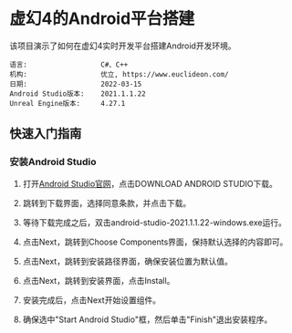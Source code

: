 # 虚幻4的Android平台搭建
该项目演示了如何在虚幻4实时开发平台搭建Android开发环境。

```
语言:                  C#、C++
机构:                  优立, https://www.euclideon.com/
日期:                  2022-03-15
Android Studio版本:    2021.1.1.22
Unreal Engine版本:     4.27.1
```

## 快速入门指南
### 安装Android Studio
1. 打开[Android Studio官网](https://developer.android.google.cn/studio/)，点击DOWNLOAD ANDROID STUDIO下载。

2. 跳转到下载界面，选择同意条款，并点击下载。

3. 等待下载完成之后，双击android-studio-2021.1.1.22-windows.exe运行。

4. 点击Next，跳转到Choose Components界面，保持默认选择的内容即可。

5. 点击Next，跳转到安装路径界面，确保安装位置为默认值。

6. 点击Next，跳转到安装界面，点击Install。

7. 安装完成后，点击Next开始设置组件。

8. 确保选中"Start Android Studio"框，然后单击"Finish"退出安装程序。
